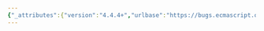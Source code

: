 ```yaml
---
{"_attributes":{"version":"4.4.4+","urlbase":"https://bugs.ecmascript.org/","maintainer":"dherman@mozilla.com"},"bug":{"bug_id":3516,"creation_ts":"2015-01-06 13:23:00 -0800","short_desc":"12.7.3 The Addition operator ( + ), step 11: Remove the ad hoc check for Symbol","delta_ts":"2015-01-15 16:19:02 -0800","product":"Draft for 6th Edition","component":"editorial issue","version":"Rev 30: December 24, 2014 Draft","rep_platform":"All","op_sys":"All","bug_status":"RESOLVED","resolution":"FIXED","priority":"Normal","bug_severity":"enhancement","everconfirmed":true,"reporter":{"uid":"claude.pache","name":"Claude Pache"},"assigned_to":{"uid":"allen","name":"Allen Wirfs-Brock"},"long_desc":[{"commentid":11314,"comment_count":0,"who":{"uid":"claude.pache","name":"Claude Pache"},"bug_when":"2015-01-06 13:23:44 -0800","thetext":"12.7.3 The Addition operator ( + )\nStep 11.a of the algorithm reads:\n\n  If Type(lprim) is Symbol or Type(rprim) is Symbol, then throw a TypeError exception.\n\nSpecial-casing Symbol is not needed, because ToString() applied to it will throw a TypeError. I suggest the following (compare with steps 12-16):\n\n11. If Type(lprim) is String or Type(rprim) is String, then\n  a. Let lstr be ToString(lprim).\n  b. ReturnIfAbrupt(lstr).\n  c. Let rstr be ToString(rprim).\n  d. ReturnIfAbrupt(rstr).\n  e. Return the result of concatenating lstr and rstr."},{"commentid":11325,"comment_count":1,"who":{"uid":"allen","name":"Allen Wirfs-Brock"},"bug_when":"2015-01-13 10:19:56 -0800","thetext":"fixed in rev31` editor's draft"},{"commentid":11423,"comment_count":2,"who":{"uid":"allen","name":"Allen Wirfs-Brock"},"bug_when":"2015-01-15 16:19:02 -0800","thetext":"In Rev31"}]}}
---
```

